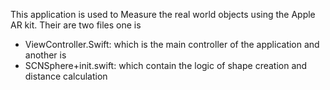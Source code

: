 This application is used to Measure the real world objects using the Apple AR kit.
Their are two files one is 
- ViewController.Swift: which is the main controller of the application and another is
- SCNSphere+init.swift: which contain the logic of shape creation and distance calculation
